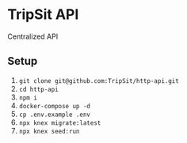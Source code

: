 # TripSit API

Centralized API 


## Setup

1. `git clone git@github.com:TripSit/http-api.git`
1. `cd http-api`
1. `npm i`
1. `docker-compose up -d`
1. `cp .env.example .env`
1. `npx knex migrate:latest`
1. `npx knex seed:run`
